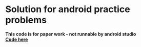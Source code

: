 # Solution for android practice problems

<b> This code is for paper work - not runnable by android studio </b>
<br> <b> <a href="https://github.com/meetAhmed/android-solution/blob/master/index.java"> Code here </a> </b>
